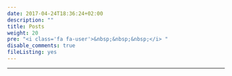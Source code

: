 ```yaml
---
date: 2017-04-24T18:36:24+02:00
description: ""
title: Posts
weight: 20
pre: "<i class='fa fa-user'>&nbsp;&nbsp;&nbsp;</i> "
disable_comments: true
fileListing: yes
---
```



***
